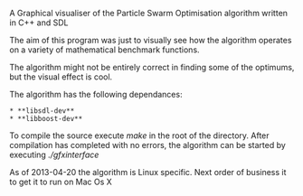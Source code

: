 A Graphical visualiser of the Particle Swarm Optimisation algorithm  written in C++ and SDL

The aim of this program was just to visually see how the algorithm operates on a variety of mathematical benchmark functions.

The algorithm might not be entirely correct in finding some of the optimums, but the visual effect is cool.

The algorithm has the following dependances:

    * **libsdl-dev**
    * **libboost-dev**

To compile the source execute _make_ in the root of the directory. After compilation has completed with no errors, the algorithm can be started by executing _./gfxinterface_

As of 2013-04-20 the algorithm is Linux specific. Next order of business it to get it to run on Mac Os X
